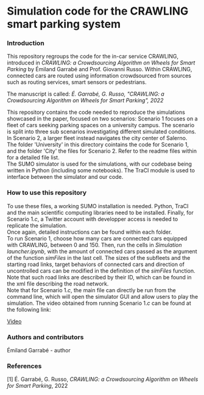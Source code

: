 # Simulation code for the CRAWLING smart parking system

### Introduction

This repository regroups the code for the in-car service CRAWLING, introduced in _CRAWLING: a Crowdsourcing Algorithm on Wheels for Smart Parking_ by Émiland Garrabé and Prof. Giovanni Russo. Within CRAWLING, connected cars are routed using information crowdsourced from sources such as routing services, smart sensors or pedestrians.

The manuscript is called:
_É. Garrabé, G. Russo, "CRAWLING: a Crowdsourcing Algorithm on Wheels for Smart Parking", 2022_

This repository contains the code needed to reproduce the simulations showcased in the paper, focused on two scenarios: Scenario $1$ focuses on a fleet of cars seeking parking spaces on a university campus. The scenario is split into three sub scenarios investigating different simulated conditions. In Scenario $2$, a larger fleet instead navigates the city center of Salerno.\
The folder 'University' in this directory cointains the code for Scenario $1$, and the folder 'City' the files for Scenario $2$. Refer to the readme files within for a detailed file list.\
The SUMO simulator is used for the simulations, with our codebase being written in Python (including some notebooks). The TraCI module is used to interface between the simulator and our code.

### How to use this repository
To use these files, a working SUMO installation is needed. Python, TraCI and the main scientific computing libraries need to be installed. Finally, for Scenario $1.c$, a Twitter account with developper access is needed to replicate the simulation.\
Once again, detailed instructions can be found within each folder.\
To run Scenario $1$, choose how many cars are connected cars equipped with CRAWLING, between $0$ and $150$. Then, run the cells in _Simulation launcher.ipynb_, with the amount of connected cars passed as the argument of the function _simFiles_ in the last cell. The sizes of the subfleets and the starting road links, target behaviors of connected cars and direction of uncontrolled cars can be modified in the definition of the _simFiles_ function. Note that such road links are described by their ID, which can be found in the xml file describing the road network.\
Note that for Scenario $1.c$, the main file can directly be run from the command line, which will open the simulator GUI and allow users to play the simulation. The video obtained from running Scenario $1.c$ can be found at the following link:

[Video](https://drive.google.com/file/d/1paSX3P6brfhDbNO3AKC8QnaOUAr5vfnc/view?usp=sharing)


### Authors and contributors
Émiland Garrabé - author

### References
[1] É. Garrabé, G. Russo, _CRAWLING: a Crowdsourcing Algorithm on Wheels for Smart Parking_, 2022
